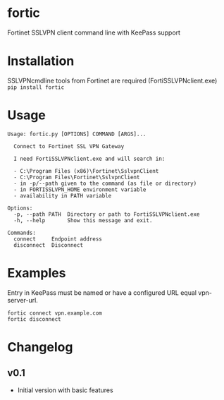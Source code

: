 # fortic
Fortinet SSLVPN client command line with KeePass support

# Installation
SSLVPNcmdline tools from Fortinet are required (FortiSSLVPNclient.exe)  
`pip install fortic`

# Usage
```
Usage: fortic.py [OPTIONS] COMMAND [ARGS]...

  Connect to Fortinet SSL VPN Gateway

  I need FortiSSLVPNclient.exe and will search in:

  - C:\Program Files (x86)\Fortinet\SslvpnClient
  - C:\Program Files\Fortinet\SslvpnClient
  - in -p/--path given to the command (as file or directory)
  - in FORTISSLVPN_HOME environment variable
  - availability in PATH variable

Options:
  -p, --path PATH  Directory or path to FortiSSLVPNclient.exe
  -h, --help       Show this message and exit.

Commands:
  connect     Endpoint address
  disconnect  Disconnect
```

# Examples
Entry in KeePass must be named or have a configured URL equal vpn-server-url.
```
fortic connect vpn.example.com
fortic disconnect
```

# Changelog
## v0.1
- Initial version with basic features